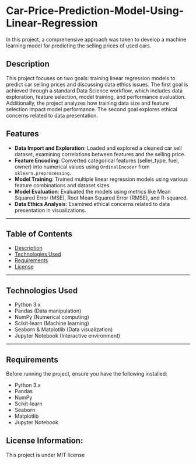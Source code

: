 # Car-Price-Prediction-Model-Using-Linear-Regression
In this project, a comprehensive approach was taken to develop a machine learning model for predicting the selling prices of used cars.

## Description
This project focuses on two goals: training linear regression models to predict car selling prices and discussing data ethics issues. The first goal is achieved through a standard Data Science workflow, which includes data exploration, feature selection, model training, and performance evaluation. Additionally, the project analyzes how training data size and feature selection impact model performance. The second goal explores ethical concerns related to data presentation.

## Features
- **Data Import and Exploration**: Loaded and explored a cleaned car sell dataset, examining correlations between features and the selling price.
- **Feature Encoding**: Converted categorical features (seller_type, fuel, owner) into numerical values using `OrdinalEncoder` from `sklearn.preprocessing`.
- **Model Training**: Trained multiple linear regression models using various feature combinations and dataset sizes.
- **Model Evaluation**: Evaluated the models using metrics like Mean Squared Error (MSE), Root Mean Squared Error (RMSE), and R-squared.
- **Data Ethics Analysis**: Examined ethical concerns related to data presentation in visualizations.
---

## Table of Contents
- [Description](#description)
- [Technologies Used](#technologies-used)
- [Requirements](#requirements)
- [License](#license)

---

## Technologies Used
- Python 3.x
- Pandas (Data manipulation)
- NumPy (Numerical computing)
- Scikit-learn (Machine learning)
- Seaborn & Matplotlib (Data visualization)
- Jupyter Notebook (Interactive environment)

---

## Requirements
Before running the project, ensure you have the following installed:
- Python 3.x
- Pandas
- NumPy
- Scikit-learn
- Seaborn
- Matplotlib
- Jupyter Notebook

## License Information:
This project is under MIT license
